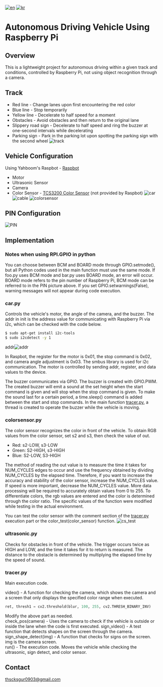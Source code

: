 [![en](https://img.shields.io/badge/lang-en-red.svg)](./README-en.md)
[![kr](https://img.shields.io/badge/lang-kr-yellow.svg)](./README.md)

# Autonomous Driving Vehicle Using Raspberry Pi

## Overview
This is a lightweight project for autonomous driving within a given track and conditions, controlled by Raspberry Pi, not using object recognition through a camera.

## Track
* Red line - Change lanes upon first encountering the red color
* Blue line - Stop temporarily
* Yellow line - Decelerate to half speed for a moment
* Obstacles - Avoid obstacles and then return to the original lane
* Slippery road sign - Decelerate to half speed and ring the buzzer at one-second intervals while decelerating
* Parking sign - Park in the parking lot upon spotting the parking sign with the second wheel
![track](imgs/track.jpg)

## Vehicle Configuration
Using Yahboom's Raspbot - [Raspbot](https://category.yahboom.net/products/raspbot)
* Motor
* Ultrasonic Sensor
* Camera
* Color Sensor - [TCS3200 Color Sensor](https://wiki.dfrobot.com/TCS3200_Color_Sensor__SKU_SEN0101_) (not provided by Raspbot)
![car](imgs/body.jpg)
![cable](imgs/cable.jpg)
![colorsensor](imgs/colorsensor.jpg)

## PIN Configuration
![PIN](imgs/PIN.png)

## Implementation
### Notes when using RPI.GPIO in python
You can choose between BCM and BOARD mode through GPIO.setmode(), but all Python codes used in the main function must use the same mode. If foo.py uses BCM mode and bar.py uses BOARD mode, an error will occur.
BOARD mode refers to the pin number of Raspberry Pi, BCM mode can be referred to in the PIN picture above.
If you set GPIO.setwarnings(False), warning messages will not appear during code execution.

### car.py
Controls the vehicle's motor, the angle of the camera, and the buzzer.
The addr in init is the address value for communicating with Raspberry Pi via i2c, which can be checked with the code below.
```bash
$ sudo apt-get install i2c-tools
$ sudo i2cdetect -y 1  
```
addr![addr](imgs/addr.png)  

In Raspbot, the register for the motor is 0x01, the stop command is 0x02, and camera angle adjustment is 0x03.
The smbus library is used for i2c communication. The motor is controlled by sending addr, register, and data values to the device.

The buzzer communicates via GPIO. The buzzer is created with GPIO.PWM.
The created buzzer will emit a sound at the set height when the start command is given and will stop when the stop command is given. To make the sound last for a certain period, a time.sleep() command is added between the start and stop commands.
In the main function [tracer.py](tracer.py), a thread is created to operate the buzzer while the vehicle is moving.

### colorsensor.py
The color sensor recognizes the color in front of the vehicle.
To obtain RGB values from the color sensor, set s2 and s3, then check the value of out.

* Red: s2-LOW, s3-LOW
* Green: S2-HIGH, s3-HIGH
* Blue: S2-LOW, S3-HIGH   

The method of reading the out value is to measure the time it takes for NUM_CYCLES edges to occur and use the frequency obtained by dividing NUM_CYCLES by the elapsed time. Therefore, if you want to increase the accuracy and stability of the color sensor, increase the NUM_CYCLES value. If speed is more important, decrease the NUM_CYCLES value. More data processing will be required to accurately obtain values from 0 to 255.
To differentiate colors, the rgb values are entered and the color is determined through the color ratio. The specific values of the function were modified while testing in the actual environment.

You can test the color sensor with the comment section of the [tracer.py](tracer.py) execution part or the color_test(color_sensor) function.
![cs_test](imgs/cs_check.png)  

### ultrasonic.py
Checks for obstacles in front of the vehicle.
The trigger occurs twice as HIGH and LOW, and the time it takes for it to return is measured. The distance to the obstacle is determined by multiplying the elapsed time by the speed of sound.

### tracer.py
Main execution code.

video() - A function for checking the camera, which shows the camera and a screen that only displays the specified color range when executed.

```python
ret, thresh1 = cv2.threshold(blur, 100, 255, cv2.THRESH_BINARY_INV)
```
Modify the above part as needed.  
check_pos(camera) - Uses the camera to check if the vehicle is outside or inside the lane when the code is first executed.
sign_video() - A test function that detects shapes on the screen through the camera.  
sign_shape_detect(img) - A function that checks for signs on the screen. img is the camera screen.  
run() - The execution code. Moves the vehicle while checking the ultrasonic, sign detect, and color sensor.

## Contact
thscksgur0903@gmail.com